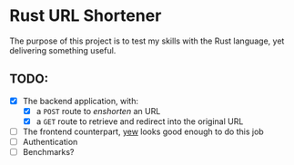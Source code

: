 # Rust URL Shortener

The purpose of this project is to test my skills with the Rust language, yet delivering something useful.

## TODO:
- [x] The backend application, with:
    - [x] a `POST` route to *enshorten* an URL
    - [x] a `GET` route to retrieve and redirect into the original URL
- [ ] The frontend counterpart, [yew](https://github.com/DenisKolodin/yew) looks good enough to do this job
- [ ] Authentication
- [ ] Benchmarks?
